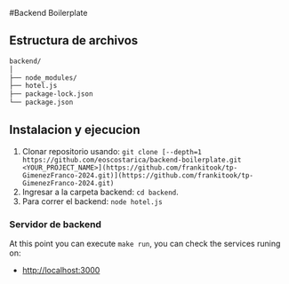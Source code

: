 #Backend Boilerplate


## Estructura de archivos



```bash
backend/
│
├── node_modules/
├── hotel.js
├── package-lock.json
└── package.json

```


## Instalacion y ejecucion


1.  Clonar repositorio usando: `git clone [--depth=1 https://github.com/eoscostarica/backend-boilerplate.git <YOUR_PROJECT_NAME>](https://github.com/frankitook/tp-GimenezFranco-2024.git)](https://github.com/frankitook/tp-GimenezFranco-2024.git)`
2.  Ingresar a la carpeta backend: `cd backend`.
3.  Para correr el backend: `node hotel.js`

### Servidor de backend

At this point you can execute `make run`, you can check the services runing on:

- [http://localhost:3000](http://localhost:3000/)


